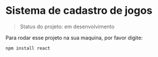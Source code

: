 # Sistema de cadastro de jogos

> Status do projeto: em desenvolvimento

Para rodar esse projeto na sua maquina, por favor digite:

```
npm install react
```
